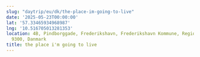 ```yaml
---
slug: "daytrip/eu/dk/the-place-im-going-to-live"
date: '2025-05-23T00:00:00'
lat: '57.33465934968987'
lng: '10.516705013281353'
location: 4B, Pindborggade, Frederikshavn, Frederikshavn Kommune, Region Nordjylland,
  9300, Danmark
title: the place i'm going to live
---
```



